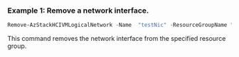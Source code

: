 ### Example 1: Remove a network interface.
```powershell
Remove-AzStackHCIVMLogicalNetwork -Name  "testNic" -ResourceGroupName "test-rg"
```
This command removes the network interface from the specified resource group. 

